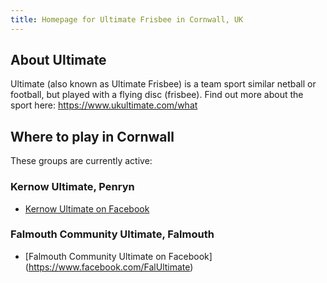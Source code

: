 ```yaml
---
title: Homepage for Ultimate Frisbee in Cornwall, UK
---
```


## About Ultimate

Ultimate (also known as Ultimate Frisbee) is a team sport similar netball or football, but played with a flying disc (frisbee).
Find out more about the sport here: https://www.ukultimate.com/what

## Where to play in Cornwall

These groups are currently active:

### Kernow Ultimate, Penryn 
* [Kernow Ultimate on Facebook](https://www.facebook.com/groups/kernowultimate)

### Falmouth Community Ultimate, Falmouth
* [Falmouth Community Ultimate on Facebook] (https://www.facebook.com/FalUltimate)



